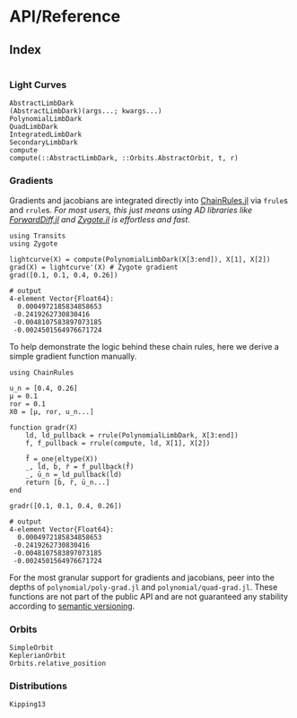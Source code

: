 # API/Reference

## Index

```@index
```

### Light Curves

```@docs
AbstractLimbDark
(AbstractLimbDark)(args...; kwargs...)
PolynomialLimbDark
QuadLimbDark
IntegratedLimbDark
SecondaryLimbDark
compute
compute(::AbstractLimbDark, ::Orbits.AbstractOrbit, t, r)
```

### Gradients

Gradients and jacobians are integrated directly into [ChainRules.jl](https://github.com/juliadiff/ChainRules.jl) via `frule`s and `rrule`s. *For most users, this just means using AD libraries like [ForwardDiff.jl](https://github.com/juliadiff/ForwardDiff.jl) and [Zygote.jl](https://github.com/FluxML/Zygote.jl) is effortless and fast*.

```jldoctest grads
using Transits
using Zygote

lightcurve(X) = compute(PolynomialLimbDark(X[3:end]), X[1], X[2])
grad(X) = lightcurve'(X) # Zygote gradient
grad([0.1, 0.1, 0.4, 0.26])

# output
4-element Vector{Float64}:
  0.0004972185834858653
 -0.2419262730830416
 -0.0048107583897073185
 -0.0024501564976671724
```

To help demonstrate the logic behind these chain rules, here we derive a simple gradient function manually.

```jldoctest grads
using ChainRules

u_n = [0.4, 0.26]
μ = 0.1
ror = 0.1
X0 = [μ, ror, u_n...]

function gradr(X)
    ld, ld_pullback = rrule(PolynomialLimbDark, X[3:end])
    f, f_pullback = rrule(compute, ld, X[1], X[2])

    f̄ = one(eltype(X))
    _, l̄d, b̄, r̄ = f_pullback(f̄)
    _, ū_n = ld_pullback(l̄d)
    return [b̄, r̄, ū_n...]
end

gradr([0.1, 0.1, 0.4, 0.26])

# output
4-element Vector{Float64}:
  0.0004972185834858653
 -0.2419262730830416
 -0.0048107583897073185
 -0.0024501564976671724
```

For the most granular support for gradients and jacobians, peer into the depths of `polynomial/poly-grad.jl` and `polynomial/quad-grad.jl`. These functions are not part of the public API and are not guaranteed any stability according to [semantic versioning](https://semver.org/).

### Orbits

```@docs
SimpleOrbit
KeplerianOrbit
Orbits.relative_position
```

### Distributions

```@docs
Kipping13
```
